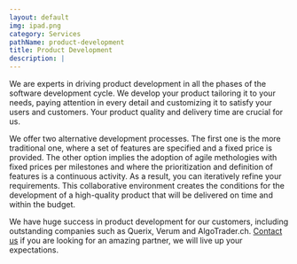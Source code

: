 ```yaml
---
layout: default
img: ipad.png
category: Services
pathName: product-development
title: Product Development
description: |
---
```

  We are experts in driving product development in all the phases of the software development cycle. We develop your product tailoring it to your needs, paying attention in every detail and customizing it to satisfy your users and customers. Your product quality and delivery time are crucial for us.

  We offer two alternative development processes. The first one is the more traditional one, where a set of features are specified and a fixed price is provided. The other option implies the adoption of agile methologies with fixed prices per milestones and where the prioritization and definition of features is a continuous activity. As a result, you can iteratively refine your requirements. This collaborative environment creates the conditions for the development of a high-quality product that will be delivered on time and within the budget.

  We have huge success in product development for our customers, including outstanding companies such as Querix, Verum and AlgoTrader.ch. <a class="page-scroll" href="#contact">Contact us</a> if you are looking for an amazing partner, we will live up your expectations.
